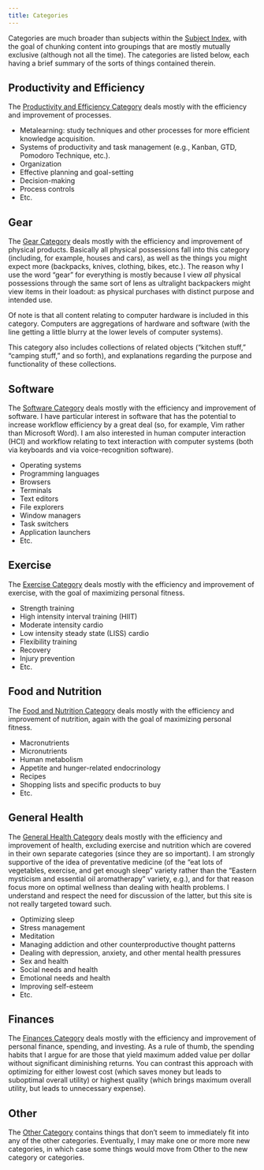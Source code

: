 ```yaml
---
title: Categories
---
```


Categories are much broader than subjects within the [Subject Index](/subject-index), with the goal of chunking content into groupings that are mostly mutually exclusive (although not all the time). The categories are listed below, each having a brief summary of the sorts of things contained therein.

## Productivity and Efficiency

The [Productivity and Efficiency Category](/categories/productivity-and-efficiency) deals mostly with the efficiency and improvement of processes.

* Metalearning: study techniques and other processes for more efficient knowledge acquisition.
* Systems of productivity and task management (e.g., Kanban, GTD, Pomodoro Technique, etc.).
* Organization
* Effective planning and goal-setting
* Decision-making
* Process controls
* Etc.

## Gear

The [Gear Category](/categories/gear) deals mostly with the efficiency and improvement of physical products. Basically all physical possessions fall into this category (including, for example, houses and cars), as well as the things you might expect more (backpacks, knives, clothing, bikes, etc.). The reason why I use the word “gear” for everything is mostly because I view *all* physical possessions through the same sort of lens as ultralight backpackers might view items in their loadout: as physical purchases with distinct purpose and intended use.

Of note is that all content relating to computer hardware is included in this category. Computers are aggregations of hardware and software (with the line getting a little blurry at the lower levels of computer systems).

This category also includes collections of related objects (“kitchen stuff,” “camping stuff,” and so forth), and explanations regarding the purpose and functionality of these collections.

## Software

The [Software Category](/categories/software) deals mostly with the efficiency and improvement of software. I have particular interest in software that has the potential to increase workflow efficiency by a great deal (so, for example, Vim rather than Microsoft Word). I am also interested in human computer interaction (HCI) and workflow relating to text interaction with computer systems (both via keyboards and via voice-recognition software).

* Operating systems
* Programming languages
* Browsers
* Terminals
* Text editors
* File explorers
* Window managers
* Task switchers
* Application launchers
* Etc.


## Exercise

The [Exercise Category](/categories/exercise) deals mostly with the efficiency and improvement of exercise, with the goal of maximizing personal fitness.

* Strength training
* High intensity interval training (HIIT)
* Moderate intensity cardio
* Low intensity steady state (LISS) cardio
* Flexibility training
* Recovery
* Injury prevention
* Etc.

## Food and Nutrition

The [Food and Nutrition Category](/categories/food-and-nutrition) deals mostly with the efficiency and improvement of nutrition, again with the goal of maximizing personal fitness.

* Macronutrients
* Micronutrients
* Human metabolism
* Appetite and hunger-related endocrinology
* Recipes
* Shopping lists and specific products to buy
* Etc.

## General Health 

The [General Health Category](/categories/general-health) deals mostly with the efficiency and improvement of health, excluding exercise and nutrition which are covered in their own separate categories (since they are so important). I am strongly supportive of the idea of preventative medicine (of the “eat lots of vegetables, exercise, and get enough sleep” variety rather than the “Eastern mysticism and essential oil aromatherapy” variety, e.g.), and for that reason focus more on optimal wellness than dealing with health problems. I understand and respect the need for discussion of the latter, but this site is not really targeted toward such.

* Optimizing sleep
* Stress management
* Meditation
* Managing addiction and other counterproductive thought patterns
* Dealing with depression, anxiety, and other mental health pressures
* Sex and health
* Social needs and health
* Emotional needs and health
* Improving self-esteem
* Etc.

<!--

## Science

The [Science Category](/categories/science) deals mostly with discussion and analysis of scientific research. A list (not exhaustive) of things I am particularly interested in:

* Neuroscience
* Cognitive science
* [“Hard” forms of psychology](https://dictionary.apa.org/hard-psychology) (i.e., research-based, rigorous methodology, data-driven)
* Artificial intelligence and its applications
* Health studies (think PubMed)

In general, however, I’m not picky, so I may end up writing about a pretty wide spread of science topics as things catch my eye.

I’m a stickler for methodological rigor in research, and will consequently end up slamming much that purports to be science. The only things that really count must have a few characteristics:

* They must be experimental rather than observational/retrospective, where possible.
* They must control what lurking variables they can and *effectively* randomize in an attempt to minimize the rest.
* They must have methodological and statistical rigor (avoiding obvious response bias and having large enough sample sizes, for example).
* They must have a control group (where applicable), be double-blind (where applicable), and have a placebo (where applicable).
* They must be conducted by researchers without problematic conflicts of interest or other apparent biases. Exceptions can be made upon reasonable explanation.
* They must be funded by entities without some axe to grind. Exceptions can be made upon reasonable explanation.

The above is what I define as “science”; everything else is just pretending. There’s an enormous amount of poorly conducted research out there.

## Philosophy

The [Philosophy Category](/categories/philosophy) deals mostly with discussion and analysis of topics in philosophy. A list (not exhaustive) of things I am particularly interested in:

* Reason
* Logic
* Belief
* Epistemology
* Skepticism
* Logical fallacies
* Ethics
* Utilitarianism
* The mind-body problem
* Etc.

-->

## Finances

The [Finances Category](/categories/finances) deals mostly with the efficiency and improvement of personal finance, spending, and investing. As a rule of thumb, the spending habits that I argue for are those that yield maximum added value per dollar without significant diminishing returns. You can contrast this approach with optimizing for either lowest cost (which saves money but leads to suboptimal overall utility) or highest quality (which brings maximum overall utility, but leads to unnecessary expense).

## Other

The [Other Category](/categories/other) contains things that don’t seem to immediately fit into any of the other categories. Eventually, I may make one or more more new categories, in which case some things would move from Other to the new category or categories.
